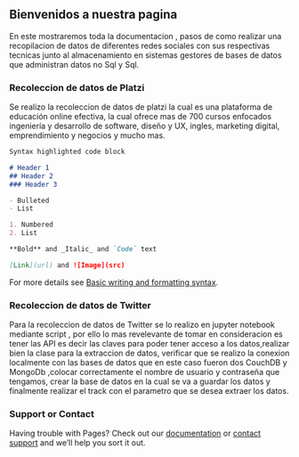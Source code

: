 ## Bienvenidos a nuestra pagina

En este mostraremos toda la documentacion , pasos de como realizar una recopilacion de datos de diferentes redes sociales con sus respectivas tecnicas junto al almacenamiento en sistemas gestores de bases de datos que administran datos no Sql y Sql.

### Recoleccion de datos de Platzi

Se realizo la recoleccion de datos de platzi la cual es una plataforma de educación online efectiva, la cual ofrece mas de 700 cursos enfocados ingeniería y desarrollo de software, diseño y UX, ingles, marketing digital, emprendimiento y negocios y mucho mas.

```markdown
Syntax highlighted code block

# Header 1
## Header 2
### Header 3

- Bulleted
- List

1. Numbered
2. List

**Bold** and _Italic_ and `Code` text

[Link](url) and ![Image](src)
```

For more details see [Basic writing and formatting syntax](https://docs.github.com/en/github/writing-on-github/getting-started-with-writing-and-formatting-on-github/basic-writing-and-formatting-syntax).

### Recoleccion de datos de Twitter

Para la recoleccion de datos de Twitter se lo realizo en jupyter notebook mediante script , por ello lo mas revelevante de tomar en consideracion es tener las API es decir las claves para poder tener acceso a los datos,realizar bien la clase para la extraccion de datos, verificar que se realizo la conexion localmente con las bases de datos que en este caso fueron dos CouchDB y MongoDb ,colocar correctamente el nombre de usuario y contraseña que tengamos, crear la base de datos en la cual se va a guardar los datos y finalmente realizar el track con el parametro que se desea extraer los datos.

### Support or Contact

Having trouble with Pages? Check out our [documentation](https://docs.github.com/categories/github-pages-basics/) or [contact support](https://support.github.com/contact) and we’ll help you sort it out.
